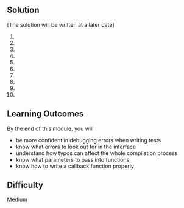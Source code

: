 ## Solution

[The solution will be written at a later date]

1. 
2. 
3. 
4. 
5. 
6. 
7. 
8. 
9. 
10. 

## Learning Outcomes 

By the end of this module, you will  

- be more confident in debugging errors when writing tests
- know what errors to look out for in the interface
- understand how typos can affect the whole compilation process
- know what parameters to pass into functions
- know how to write a callback function properly

## Difficulty

Medium
